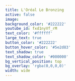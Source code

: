 ```yaml
---
title: L'Oréal Le Bronzing
active: false
image:
background_color: '#222222'
youtube_id: fxd1nyVf_rM
text_color: '#ffffff'
large_text: true
button_color: '#222222'
button_hover_color: '#5e2d83'
text_shadow: true
text_shadow_color: '#000000'
bg_vertical_position: top
bg_overlay: 'rgba(0,0,0,0)'
width: wide
---
```


